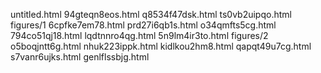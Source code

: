 untitled.html
94gteqn8eos.html
q8534f47dsk.html
ts0vb2uipqo.html
figures/1
6cpfke7em78.html
prd27i6qb1s.html
o34qmfts5cg.html
794co51qj18.html
lqdtnnro4qg.html
5n9lm4ir3to.html
figures/2
o5boqjntt6g.html
nhuk223ippk.html
kidlkou2hm8.html
qapqt49u7cg.html
s7vanr6ujks.html
genlflssbjg.html